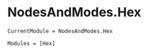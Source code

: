 # NodesAndModes.Hex

```@meta
CurrentModule = NodesAndModes.Hex
```

```@autodocs
Modules = [Hex]
```
